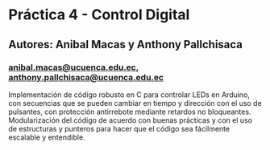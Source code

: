 # Práctica 4 - Control Digital
## Autores: Anibal Macas y Anthony Pallchisaca
### anibal.macas@ucuenca.edu.ec, anthony.pallchisaca@ucuenca.edu.ec

Implementación de código robusto en C para controlar LEDs en Arduino, con secuencias que se pueden cambiar en tiempo y dirección con el uso de pulsantes, con protección antirrebote mediante retardos no bloqueantes. Modularización del código de acuerdo con buenas prácticas y con el uso de estructuras y punteros para hacer que el código sea fácilmente escalable y entendible.
